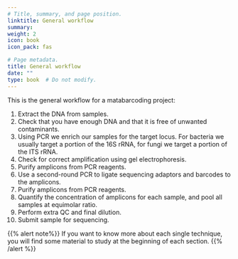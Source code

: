 ```yaml
---
# Title, summary, and page position.
linktitle: General workflow
summary: 
weight: 2
icon: book
icon_pack: fas

# Page metadata.
title: General workflow
date: ""
type: book  # Do not modify.
---
```




This is the general workflow for a matabarcoding project:
1. Extract the DNA from samples.
2. Check that you have enough DNA and that it is free of unwanted contaminants.
3. Using PCR we enrich our samples for the target locus. For bacteria we usually target a portion of the 16S rRNA, for fungi we target a portion of the ITS rRNA.
4. Check for correct amplification using gel electrophoresis.
5. Purify amplicons from PCR reagents.
6. Use a second-round PCR to ligate sequencing adaptors and barcodes to the amplicons.
7. Purify amplicons from PCR reagents.
8. Quantify the concentration of amplicons for each sample, and pool all samples at equimolar ratio.
9. Perform extra QC and final dilution.
10. Submit sample for sequencing.

{{% alert note%}}
If you want to know more about each single technique, you will find some material to study at the beginning of each section.
{{% /alert %}}
